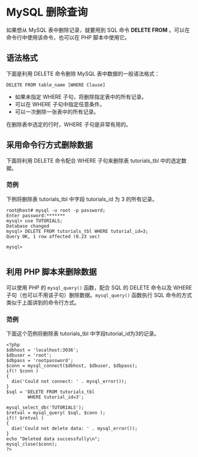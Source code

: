 # MySQL 删除查询

如果想从 MySQL 表中删除记录，就要用到 SQL 命令 **DELETE FROM** 。可以在命令行中使用该命令，也可以在 PHP 脚本中使用它。   

## 语法格式  

下面是利用 DELETE 命令删除 MySQL 表中数据的一般语法格式：  

`DELETE FROM table_name [WHERE Clause]`  

- 如果未指定 WHERE 子句，将删除指定表中的所有记录。    
- 可以在 WHERE 子句中指定任意条件。  
- 可以一次删除一张表中的所有记录。


在删除表中选定的行时，WHERE 子句是非常有用的。  

## 采用命令行方式删除数据  

下面将利用 DELETE 命令配合 WHERE 子句来删除表 tutorials_tbl 中的选定数据。  

### 范例  

下例将删除表 tutorials_tbl 中字段 tutorials_id 为 3 的所有记录。  

```
root@host# mysql -u root -p password;
Enter password:*******
mysql> use TUTORIALS;
Database changed
mysql> DELETE FROM tutorials_tbl WHERE tutorial_id=3;
Query OK, 1 row affected (0.23 sec)

mysql>
  
```  

## 利用 PHP 脚本来删除数据  

可以使用 PHP 的 `mysql_query()` 函数，配合 SQL 的 DELETE 命令以及 WHERE 子句（也可以不用该子句）删除数据。`mysql_query()` 函数执行 SQL 命令的方式类似于上面讲到的命令行方式。     

### 范例  

下面这个范例将删除表 tutorials_tbl 中字段tutorial_id为3的记录。   


```
<?php
$dbhost = 'localhost:3036';
$dbuser = 'root';
$dbpass = 'rootpassword';
$conn = mysql_connect($dbhost, $dbuser, $dbpass);
if(! $conn )
{
  die('Could not connect: ' . mysql_error());
}
$sql = 'DELETE FROM tutorials_tbl
        WHERE tutorial_id=3';

mysql_select_db('TUTORIALS');
$retval = mysql_query( $sql, $conn );
if(! $retval )
{
  die('Could not delete data: ' . mysql_error());
}
echo "Deleted data successfully\n";
mysql_close($conn);
?>
```
 



